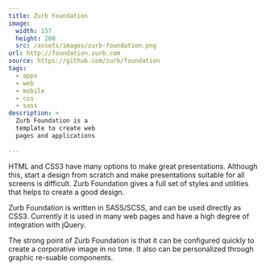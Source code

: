 ```yaml
---
title: Zurb Foundation
image: 
  width: 157
  height: 200
  src: /assets/images/zurb-foundation.png
url: http://foundation.zurb.com
source: https://github.com/zurb/foundation
tags:
  - apps
  - web
  - mobile
  - css
  - sass
description: >
  Zurb Foundation is a 
  template to create web 
  pages and applications
  
---
```

HTML and CSS3 have many options to
make great presentations. 
Although this, start a design from scratch
and make presentations suitable for all screens
is difficult.
Zurb Foundation gives a full set of
styles and utilities that helps to 
create a good design.

Zurb Foundation is written
in SASS/SCSS, and can be used
directly as CSS3.
Currently it is used in many
web pages and have a high
degree of integration with jQuery.

The strong point of 
Zurb Foundation is that it can
be configured quickly
to create a corporative image
in no time. It also can be
personalized through graphic
re-suable components.
